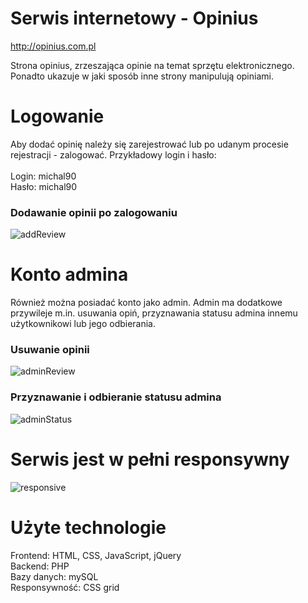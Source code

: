 # Serwis internetowy - Opinius

http://opinius.com.pl

Strona opinius, zrzeszająca opinie na temat sprzętu elektronicznego. Ponadto ukazuje w jaki sposób inne strony manipulują opiniami.

# Logowanie

Aby dodać opinię należy się zarejestrować lub po udanym procesie rejestracji - zalogować.
Przykładowy login i hasło: <br><br>
Login: michal90 <br>
Hasło: michal90
<br>
### Dodawanie opinii po zalogowaniu
![addReview](https://user-images.githubusercontent.com/47980159/55992535-1b61c280-5cad-11e9-98ba-8f57368e69c6.jpg)


# Konto admina

Również można posiadać konto jako admin. Admin ma dodatkowe przywileje m.in. usuwania opiń, przyznawania statusu admina innemu użytkownikowi lub jego odbierania.
<br>
### Usuwanie opinii
![adminReview](https://user-images.githubusercontent.com/47980159/55991350-5c0c0c80-5caa-11e9-8b3f-b76df1ff2cd5.jpg)
<br>
### Przyznawanie i odbieranie statusu admina
![adminStatus](https://user-images.githubusercontent.com/47980159/55992210-4f88b380-5cac-11e9-9de0-25ad56d2547c.jpg)

# Serwis jest w pełni responsywny
![responsive](https://user-images.githubusercontent.com/47980159/55993301-06862e80-5caf-11e9-9085-8722392d3d32.jpg)

# Użyte technologie

Frontend: HTML, CSS, JavaScript, jQuery <br>
Backend: PHP <br>
Bazy danych: mySQL <br>
Responsywność: CSS grid

